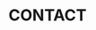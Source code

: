 ---
type: page
layout: unique
title: 'CONTACT'
url: /contact-us
params:
miniPath: '/pagehtml/contact-us'
page-status: 'contact-us'
pageImage: '/v1552931544/OnPoint%20Custom%20Homes/224-1400x788.jpg'
pageTitle: 'CONTACT'
meta_description: 'The On Point Custom Homes team is comprised of architects, designers and seasoned construction professionals who work together to provide distinctly unique and beautiful floor plans to suit a wide variety of buyers.'
---